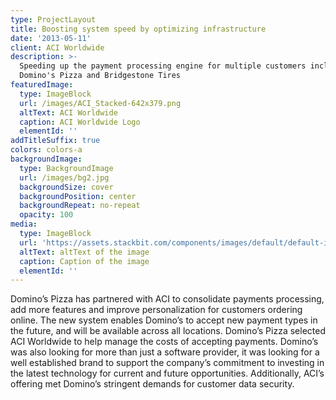 ```yaml
---
type: ProjectLayout
title: Boosting system speed by optimizing infrastructure
date: '2013-05-11'
client: ACI Worldwide
description: >-
  Speeding up the payment processing engine for multiple customers including
  Domino's Pizza and Bridgestone Tires
featuredImage:
  type: ImageBlock
  url: /images/ACI_Stacked-642x379.png
  altText: ACI Worldwide
  caption: ACI Worldwide Logo
  elementId: ''
addTitleSuffix: true
colors: colors-a
backgroundImage:
  type: BackgroundImage
  url: /images/bg2.jpg
  backgroundSize: cover
  backgroundPosition: center
  backgroundRepeat: no-repeat
  opacity: 100
media:
  type: ImageBlock
  url: 'https://assets.stackbit.com/components/images/default/default-image.png'
  altText: altText of the image
  caption: Caption of the image
  elementId: ''
---
```

Domino’s Pizza has partnered with ACI to consolidate payments processing, add more features and improve personalization for customers ordering online. The new system enables Domino’s to accept new payment types in the future, and will be available across all locations. Domino’s Pizza selected ACI Worldwide to help manage the costs of accepting payments. Domino’s was also looking for more than just a software provider, it was looking for a well established brand to support the company’s commitment to investing in the latest technology for current and future opportunities. Additionally, ACI’s offering met Domino’s stringent demands for customer data security.

